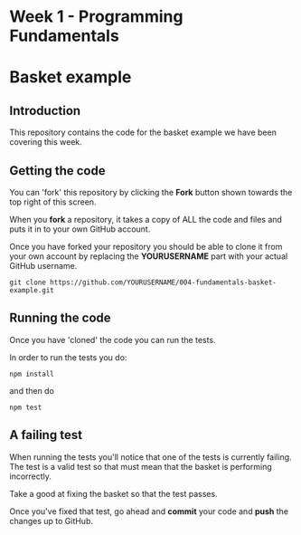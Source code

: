 # Week 1 - Programming Fundamentals 

# Basket example

## Introduction

This repository contains the code for the basket example we have been covering this week.

## Getting the code

You can 'fork' this repository by clicking the **Fork** button shown towards the top right of this screen.

When you **fork** a repository, it takes a copy of ALL the code and files and puts it in to your own GitHub account.

Once you have forked your repository you should be able to clone it from your own account by replacing the **YOURUSERNAME** part with your actual GitHub username.

```
git clone https://github.com/YOURUSERNAME/004-fundamentals-basket-example.git
```

## Running the code

Once you have 'cloned' the code you can run the tests.

In order to run the tests you do:

```
npm install
```

and then do 

```
npm test
```

## A failing test

When running the tests you'll notice that one of the tests is currently failing. The test is a valid test so that must mean that the basket is performing incorrectly.

Take a good at fixing the basket so that the test passes.

Once you've fixed that test, go ahead and **commit** your code and **push** the changes up to GitHub.





